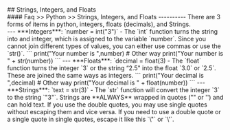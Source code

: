 <br>
<br>
## Strings, Integers, and Floats
<br>
#### Faq >> Python >> Strings, Integers, and Floats
----------
There are 3 forms of items in python, integers, floats
(decimals), and Strings. 
<br>
---
***Integers***: `number = int("3")` - The `int` function turns the string
into and integer, which is assigned to the variable `number`. Since
you cannot join different types of values, you can either use commas
or use the `str()`.
```
print("Your number is ",number)
# Other way
print("Your number is " + str(number))
```
---
***Floats***: `decimal = float(3) - The `float` function turns the
integer `3` or the string “2.5" into the float `3.0` or `2.5`. These are joined the same ways
as integers.
```
print("Your decimal is ",decimal)
# Other way
print("Your decimal is " + float(number))
```
---
***Strings***: `text = str(3)` - The `str` function will convert the
integer `3` to the string `"3"`. Strings are **ALWAYS** wrapped in
quotes ("" or '') and can hold text. If you use the double quotes, you
may use single quotes without escaping them and vice versa. If you need to use
a double quote or a single quote in single quotes, escape it like this `\"` or `\'`.

